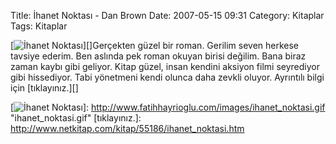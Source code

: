 Title: İhanet Noktası - Dan Brown
Date: 2007-05-15 09:31
Category: Kitaplar
Tags: Kitaplar

[![İhanet Noktası][]][]Gerçekten güzel bir roman. Gerilim seven herkese
tavsiye ederim. Ben aslında pek roman okuyan birisi değilim. Bana biraz
zaman kaybı gibi geliyor. Kitap güzel, insan kendini aksiyon filmi
seyrediyor gibi hissediyor. Tabi yönetmeni kendi olunca daha zevkli
oluyor. Ayrıntılı bilgi için [tıklayınız.][]

  [İhanet Noktası]: http://www.fatihhayrioglu.com/images/ihanet_noktasi.kucukresim.gif
  [![İhanet Noktası][]]: http://www.fatihhayrioglu.com/images/ihanet_noktasi.gif
    "ihanet_noktasi.gif"
  [tıklayınız.]: http://www.netkitap.com/kitap/55186/ihanet_noktasi.htm
